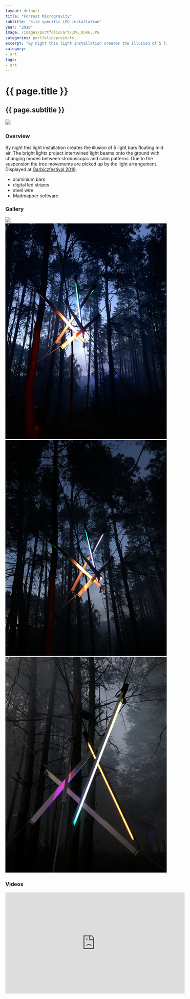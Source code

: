 ```yaml
---
layout: default
title: "Forrest Microgravity"
subtitle: "site specific LED installation"
year: "2019"
image: /images/portfolio/art/IMG_0546.JPG
categories: portfolio/projects
excerpt: "By night this light installation creates the illusion of 5 light bars floating mid air. The bright lights project intertwined light beams onto the ground with changing modes between stroboscopic and calm patterns. Due to the suspension the tree movements are picked up by the light arrangement."
category:
- art
tags:
- art
---
```

<div class="portfolio">

<h1>{{ page.title }}</h1>
<h2>{{ page.subtitle }}</h2>

<section>
<img img="" src="/images/portfolio/art/IMG_0546.JPG">
</section>
<section>
<h3>Overview</h3>
By night this light installation creates the illusion of 5 light bars floating mid air. The bright lights project intertwined light beams onto the ground with changing modes between stroboscopic and calm patterns. Due to the suspension the tree movements are picked up by the light arrangement. Displayed at <a href="https://garbiczfestival.com">Garbiczfestival 2019</a>.
<p>
<ul>
  <li>aluminium bars</li>
  <li>digital led stripes</li>
  <li>steel wire</li>
  <li>Madmapper software</li>
</ul>
</p><!--more-->
</section>
<section>
<h3>Gallery</h3>
<img img="" src="/images/portfolio/art/IMG_0373.JPG">
<img img="" src="/images/portfolio/art/IMG_5966.jpeg">
<img img="" src="/images/portfolio/art/IMG_5970.jpeg">
<img img="" src="/images/portfolio/art/IMG_5997.jpeg">
</section>

<section>
<h3>Videos</h3>
<iframe width="560" height="315" src="https://www.youtube.com/embed/LkRM7SAfryg?si=7UvtRM8aA4Phhstj" title="YouTube video player" frameborder="0" allow="accelerometer; autoplay; clipboard-write; encrypted-media; gyroscope; picture-in-picture" allowfullscreen></iframe>
</section>



</div>
